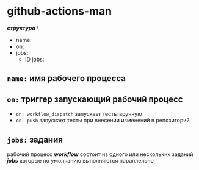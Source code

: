 # github-actions-man  
***структура*** \
- name:
- on:
- jobs:
  - ID jobs:

## `name:` имя рабочего процесса ##
## `on:`  триггер запускающий рабочий процесс ##
* `on: workflow_dispatch` запускает тесты вручную
* `on: push` запускает тесты при внесении изменений в репозиторий 
## `jobs:` задания ##
рабочий процесс ***workflow*** состоит из одного или нескольких заданий ***jobs*** которые по умолчанию выполняются параллельно <br>
